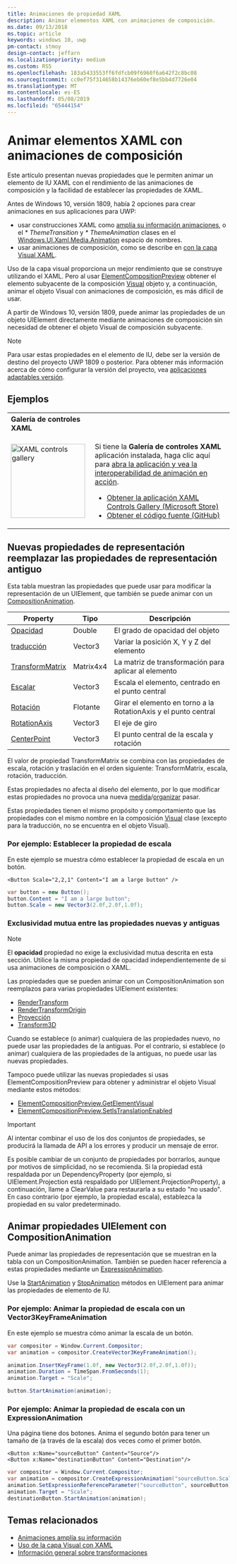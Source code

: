 ```yaml
---
title: Animaciones de propiedad XAML
description: Animar elementos XAML con animaciones de composición.
ms.date: 09/13/2018
ms.topic: article
keywords: windows 10, uwp
pm-contact: stmoy
design-contact: jeffarn
ms.localizationpriority: medium
ms.custom: RS5
ms.openlocfilehash: 183a5433553ff6fdfcb09f6960f6a642f2c8bc08
ms.sourcegitcommit: cc0ef75f314658b14376eb60ef8e5bb4d7726e04
ms.translationtype: MT
ms.contentlocale: es-ES
ms.lasthandoff: 05/08/2019
ms.locfileid: "65444154"
---
```

# <a name="animating-xaml-elements-with-composition-animations"></a>Animar elementos XAML con animaciones de composición

Este artículo presentan nuevas propiedades que le permiten animar un elemento de IU XAML con el rendimiento de las animaciones de composición y la facilidad de establecer las propiedades de XAML.

Antes de Windows 10, versión 1809, había 2 opciones para crear animaciones en sus aplicaciones para UWP:

- usar construcciones XAML como [amplía su información animaciones](storyboarded-animations.md), o el _* ThemeTransition_ y _* ThemeAnimation_ clases en el [ Windows.UI.Xaml.Media.Animation](/uwp/api/windows.ui.xaml.media.animation) espacio de nombres.
- usar animaciones de composición, como se describe en [con la capa Visual XAML](../../composition/using-the-visual-layer-with-xaml.md).

Uso de la capa visual proporciona un mejor rendimiento que se construye utilizando el XAML. Pero al usar [ElementCompositionPreview](/uwp/api/Windows.UI.Xaml.Hosting.ElementCompositionPreview) obtener el elemento subyacente de la composición [Visual](/uwp/api/windows.ui.composition.visual) objeto y, a continuación, animar el objeto Visual con animaciones de composición, es más difícil de usar.

A partir de Windows 10, versión 1809, puede animar las propiedades de un objeto UIElement directamente mediante animaciones de composición sin necesidad de obtener el objeto Visual de composición subyacente.

> [!NOTE]
> Para usar estas propiedades en el elemento de IU, debe ser la versión de destino del proyecto UWP 1809 o posterior. Para obtener más información acerca de cómo configurar la versión del proyecto, vea [aplicaciones adaptables versión](../../debug-test-perf/version-adaptive-apps.md).

## <a name="examples"></a>Ejemplos

<table>
<th align="left">Galería de controles XAML<th>
<tr>
<td><img src="images/xaml-controls-gallery-app-icon.png" alt="XAML controls gallery" width="168"></img></td>
<td>
    <p>Si tiene la <strong style="font-weight: semi-bold">Galería de controles XAML</strong> aplicación instalada, haga clic aquí para <a href="xamlcontrolsgallery:/item/XamlCompInterop">abra la aplicación y vea la interoperabilidad de animación en acción</a>.</p>
    <ul>
    <li><a href="https://www.microsoft.com/store/productId/9MSVH128X2ZT">Obtener la aplicación XAML Controls Gallery (Microsoft Store)</a></li>
    <li><a href="https://github.com/Microsoft/Xaml-Controls-Gallery">Obtener el código fuente (GitHub)</a></li>
    </ul>
</td>
</tr>
</table>

## <a name="new-rendering-properties-replace-old-rendering-properties"></a>Nuevas propiedades de representación reemplazar las propiedades de representación antiguo

Esta tabla muestran las propiedades que puede usar para modificar la representación de un UIElement, que también se puede animar con un [CompositionAnimation](/uwp/api/windows.ui.composition.compositionanimation).

| Property | Tipo | Descripción |
| -- | -- | -- |
| [Opacidad](/uwp/api/windows.ui.xaml.uielement.opacity) | Double | El grado de opacidad del objeto |
| [traducción](/uwp/api/windows.ui.xaml.uielement.translation) | Vector3 | Variar la posición X, Y y Z del elemento |
| [TransformMatrix](/uwp/api/windows.ui.xaml.uielement.transformmatrix) | Matrix4x4 | La matriz de transformación para aplicar al elemento |
| [Escalar](/uwp/api/windows.ui.xaml.uielement.scale) | Vector3 | Escala el elemento, centrado en el punto central |
| [Rotación](/uwp/api/windows.ui.xaml.uielement.rotation) | Flotante | Girar el elemento en torno a la RotationAxis y el punto central |
| [RotationAxis](/uwp/api/windows.ui.xaml.uielement.rotationaxis) | Vector3 | El eje de giro |
| [CenterPoint](/uwp/api/windows.ui.xaml.uielement.centerpoint) | Vector3 | El punto central de la escala y rotación |

El valor de propiedad TransformMatrix se combina con las propiedades de escala, rotación y traslación en el orden siguiente:  TransformMatrix, escala, rotación, traducción.

Estas propiedades no afecta al diseño del elemento, por lo que modificar estas propiedades no provoca una nueva [medida](/uwp/api/windows.ui.xaml.uielement.measure)/[organizar](/uwp/api/windows.ui.xaml.uielement.arrange) pasar.

Estas propiedades tienen el mismo propósito y comportamiento que las propiedades con el mismo nombre en la composición [Visual](/uwp/api/windows.ui.composition.visual) clase (excepto para la traducción, no se encuentra en el objeto Visual).

### <a name="example-setting-the-scale-property"></a>Por ejemplo: Establecer la propiedad de escala

En este ejemplo se muestra cómo establecer la propiedad de escala en un botón.

```xaml
<Button Scale="2,2,1" Content="I am a large button" />
```

```csharp
var button = new Button();
button.Content = "I am a large button";
button.Scale = new Vector3(2.0f,2.0f,1.0f);
```

### <a name="mutual-exclusivity-between-new-and-old-properties"></a>Exclusividad mutua entre las propiedades nuevas y antiguas

> [!NOTE]
> El **opacidad** propiedad no exige la exclusividad mutua descrita en esta sección. Utilice la misma propiedad de opacidad independientemente de si usa animaciones de composición o XAML.

Las propiedades que se pueden animar con un CompositionAnimation son reemplazos para varias propiedades UIElement existentes:

- [RenderTransform](/uwp/api/windows.ui.xaml.uielement.rendertransform)
- [RenderTransformOrigin](/uwp/api/windows.ui.xaml.uielement.rendertransformorigin)
- [Proyección](/uwp/api/windows.ui.xaml.uielement.projection)
- [Transform3D](/uwp/api/windows.ui.xaml.uielement.transform3d)

Cuando se establece (o animar) cualquiera de las propiedades nuevo, no puede usar las propiedades de la antiguas. Por el contrario, si establece (o animar) cualquiera de las propiedades de la antiguas, no puede usar las nuevas propiedades.

Tampoco puede utilizar las nuevas propiedades si usas ElementCompositionPreview para obtener y administrar el objeto Visual mediante estos métodos:

- [ElementCompositionPreview.GetElementVisual](/uwp/api/windows.ui.xaml.hosting.elementcompositionpreview.getelementvisual)
- [ElementCompositionPreview.SetIsTranslationEnabled](/uwp/api/windows.ui.xaml.hosting.elementcompositionpreview.setistranslationenabled)

> [!IMPORTANT]
> Al intentar combinar el uso de los dos conjuntos de propiedades, se producirá la llamada de API a los errores y producir un mensaje de error.

Es posible cambiar de un conjunto de propiedades por borrarlos, aunque por motivos de simplicidad, no se recomienda. Si la propiedad está respaldada por un DependencyProperty (por ejemplo, si UIElement.Projection está respaldado por UIElement.ProjectionProperty), a continuación, llame a ClearValue para restaurarla a su estado "no usado". En caso contrario (por ejemplo, la propiedad escala), establezca la propiedad en su valor predeterminado.

## <a name="animating-uielement-properties-with-compositionanimation"></a>Animar propiedades UIElement con CompositionAnimation

Puede animar las propiedades de representación que se muestran en la tabla con un CompositionAnimation. También se pueden hacer referencia a estas propiedades mediante un [ExpressionAnimation](/uwp/api/windows.ui.composition.expressionanimation).

Use la [StartAnimation](/uwp/api/windows.ui.xaml.uielement.startanimation) y [StopAnimation](/uwp/api/windows.ui.xaml.uielement.stopanimation) métodos en UIElement para animar las propiedades de elemento de IU.

### <a name="example-animating-the-scale-property-with-a-vector3keyframeanimation"></a>Por ejemplo: Animar la propiedad de escala con un Vector3KeyFrameAnimation

En este ejemplo se muestra cómo animar la escala de un botón.

```csharp
var compositor = Window.Current.Compositor;
var animation = compositor.CreateVector3KeyFrameAnimation();

animation.InsertKeyFrame(1.0f, new Vector3(2.0f,2.0f,1.0f));
animation.Duration = TimeSpan.FromSeconds(1);
animation.Target = "Scale";

button.StartAnimation(animation);
```

### <a name="example-animating-the-scale-property-with-an-expressionanimation"></a>Por ejemplo: Animar la propiedad de escala con un ExpressionAnimation

Una página tiene dos botones. Anima el segundo botón para tener un tamaño de (a través de la escala) dos veces como el primer botón.

```xaml
<Button x:Name="sourceButton" Content="Source"/>
<Button x:Name="destinationButton" Content="Destination"/>
```

```csharp
var compositor = Window.Current.Compositor;
var animation = compositor.CreateExpressionAnimation("sourceButton.Scale*2");
animation.SetExpressionReferenceParameter("sourceButton", sourceButton);
animation.Target = "Scale";
destinationButton.StartAnimation(animation);
```

## <a name="related-topics"></a>Temas relacionados

- [Animaciones amplía su información](storyboarded-animations.md)
- [Uso de la capa Visual con XAML](../../composition/using-the-visual-layer-with-xaml.md)
- [Información general sobre transformaciones](../layout/transforms.md)

